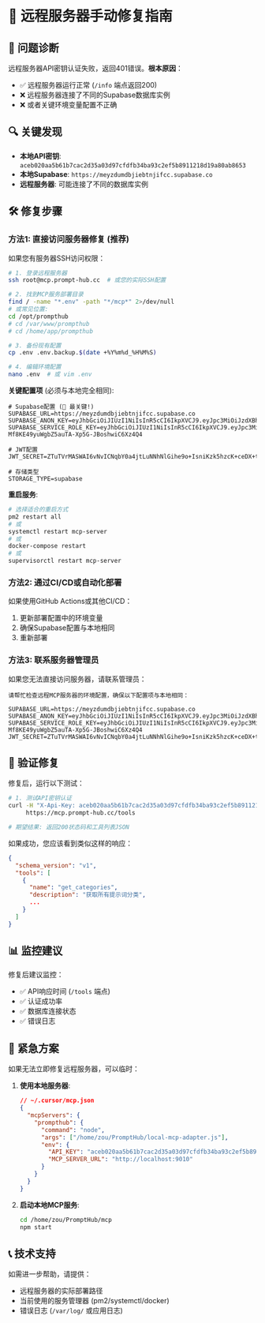 # 🔧 远程服务器手动修复指南

## 🎯 问题诊断
远程服务器API密钥认证失败，返回401错误。**根本原因**：
- ✅ 远程服务器运行正常 (`/info` 端点返回200)
- ❌ 远程服务器连接了不同的Supabase数据库实例
- ❌ 或者关键环境变量配置不正确

## 🔍 关键发现
- **本地API密钥**: `aceb020aa5b61b7cac2d35a03d97cfdfb34ba93c2ef5b8911218d19a80ab8653`
- **本地Supabase**: `https://meyzdumdbjiebtnjifcc.supabase.co`
- **远程服务器**: 可能连接了不同的数据库实例

## 🛠️ 修复步骤

### 方法1: 直接访问服务器修复 (推荐)

如果您有服务器SSH访问权限：

```bash
# 1. 登录远程服务器
ssh root@mcp.prompt-hub.cc  # 或您的实际SSH配置

# 2. 找到MCP服务部署目录
find / -name "*.env" -path "*/mcp*" 2>/dev/null
# 或常见位置:
cd /opt/prompthub
# cd /var/www/prompthub
# cd /home/app/prompthub

# 3. 备份现有配置
cp .env .env.backup.$(date +%Y%m%d_%H%M%S)

# 4. 编辑环境配置
nano .env  # 或 vim .env
```

**关键配置项** (必须与本地完全相同):
```env
# Supabase配置 (🔑 最关键!)
SUPABASE_URL=https://meyzdumdbjiebtnjifcc.supabase.co
SUPABASE_ANON_KEY=eyJhbGciOiJIUzI1NiIsInR5cCI6IkpXVCJ9.eyJpc3MiOiJzdXBhYmFzZSIsInJlZiI6Im1leXpkdW1kYmppZWJ0bmppZmNjIiwicm9sZSI6ImFub24iLCJpYXQiOjE3NDgwOTAwNjUsImV4cCI6MjA2MzY2NjA2NX0.lU2sJcctRltQja7q17UEDNEJUB0KIyvldzqJz15DBhc
SUPABASE_SERVICE_ROLE_KEY=eyJhbGciOiJIUzI1NiIsInR5cCI6IkpXVCJ9.eyJpc3MiOiJzdXBhYmFzZSIsInJlZiI6Im1leXpkdW1kYmppZWJ0bmppZWJ0bmppZmNjIiwicm9sZSI6InNlcnZpY2Vfcm9sZSIsImlhdCI6MTc0ODA5MDA2NSwiZXhwIjoyMDYzNjY2MDY1fQ.yBhS-Mf8KE49yuWgbZ5auTA-Xp5G-JBoshwiC6Xz4Q4

# JWT配置
JWT_SECRET=ZTuTVrMASWAI6vNvICNqbY0a4jtLuNNhNlGihe9o+IsniKzk5hzcK+ceDX+tRx7fvainBzPcTFTZ8zXO8E/cGQ==

# 存储类型
STORAGE_TYPE=supabase
```

**重启服务**:
```bash
# 选择适合的重启方式
pm2 restart all
# 或
systemctl restart mcp-server  
# 或
docker-compose restart
# 或
supervisorctl restart mcp-server
```

### 方法2: 通过CI/CD或自动化部署

如果使用GitHub Actions或其他CI/CD：

1. 更新部署配置中的环境变量
2. 确保Supabase配置与本地相同
3. 重新部署

### 方法3: 联系服务器管理员

如果您无法直接访问服务器，请联系管理员：

```text
请帮忙检查远程MCP服务器的环境配置，确保以下配置项与本地相同：

SUPABASE_URL=https://meyzdumdbjiebtnjifcc.supabase.co
SUPABASE_ANON_KEY=eyJhbGciOiJIUzI1NiIsInR5cCI6IkpXVCJ9.eyJpc3MiOiJzdXBhYmFzZSIsInJlZiI6Im1leXpkdW1kYmppZWJ0bmppZmNjIiwicm9sZSI6ImFub24iLCJpYXQiOjE3NDgwOTAwNjUsImV4cCI6MjA2MzY2NjA2NX0.lU2sJcctRltQja7q17UEDNEJUB0KIyvldzqJz15DBhc
SUPABASE_SERVICE_ROLE_KEY=eyJhbGciOiJIUzI1NiIsInR5cCI6IkpXVCJ9.eyJpc3MiOiJzdXBhYmFzZSIsInJlZiI6Im1leXpkdW1kYmppZWJ0bmppZWJ0bmppZWJ0bmppZmNjIiwicm9sZSI6InNlcnZpY2Vfcm9sZSIsImlhdCI6MTc0ODA5MDA2NSwiZXhwIjoyMDYzNjY2MDY1fQ.yBhS-Mf8KE49yuWgbZ5auTA-Xp5G-JBoshwiC6Xz4Q4
JWT_SECRET=ZTuTVrMASWAI6vNvICNqbY0a4jtLuNNhNlGihe9o+IsniKzk5hzcK+ceDX+tRx7fvainBzPcTFTZ8zXO8E/cGQ==
```

## 🧪 验证修复

修复后，运行以下测试：

```bash
# 1. 测试API密钥认证
curl -H "X-Api-Key: aceb020aa5b61b7cac2d35a03d97cfdfb34ba93c2ef5b8911218d19a80ab8653" \
     https://mcp.prompt-hub.cc/tools

# 期望结果: 返回200状态码和工具列表JSON
```

如果成功，您应该看到类似这样的响应：
```json
{
  "schema_version": "v1",
  "tools": [
    {
      "name": "get_categories",
      "description": "获取所有提示词分类",
      ...
    }
  ]
}
```

## 📊 监控建议

修复后建议监控：
- ✅ API响应时间 (`/tools` 端点)
- ✅ 认证成功率
- ✅ 数据库连接状态
- ✅ 错误日志

## 🚨 紧急方案

如果无法立即修复远程服务器，可以临时：

1. **使用本地服务器**:
   ```json
   // ~/.cursor/mcp.json
   {
     "mcpServers": {
       "prompthub": {
         "command": "node",
         "args": ["/home/zou/PromptHub/local-mcp-adapter.js"],
         "env": {
           "API_KEY": "aceb020aa5b61b7cac2d35a03d97cfdfb34ba93c2ef5b8911218d19a80ab8653",
           "MCP_SERVER_URL": "http://localhost:9010"
         }
       }
     }
   }
   ```

2. **启动本地MCP服务**:
   ```bash
   cd /home/zou/PromptHub/mcp
   npm start
   ```

## 📞 技术支持

如需进一步帮助，请提供：
- 远程服务器的实际部署路径
- 当前使用的服务管理器 (pm2/systemctl/docker)
- 错误日志 (`/var/log/` 或应用日志)